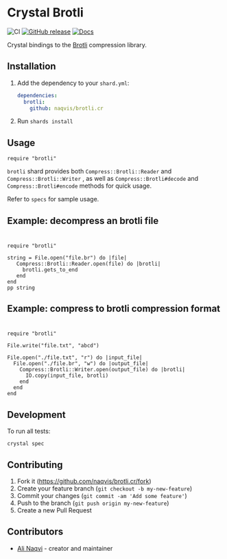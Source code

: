 # Crystal Brotli
![CI](https://github.com/naqvis/brotli/workflows/CI/badge.svg)
[![GitHub release](https://img.shields.io/github/release/naqvis/brotli.svg)](https://github.com/naqvis/brotli/releases)
[![Docs](https://img.shields.io/badge/docs-available-brightgreen.svg)](https://naqvis.github.io/brotli/)

Crystal bindings to the [Brotli](https://github.com/google/brotli) compression library.

## Installation

1. Add the dependency to your `shard.yml`:

   ```yaml
   dependencies:
     brotli:
       github: naqvis/brotli.cr
   ```

2. Run `shards install`

## Usage

```crystal
require "brotli"
```

`brotli` shard provides both `Compress::Brotli::Reader` and `Compress::Brotli::Writer` , as well as `Compress::Brotli#decode` and `Compress::Brotli#encode` methods for quick usage.

Refer to `specs` for sample usage.

## Example: decompress an brotli file
#
```crystal
require "brotli"

string = File.open("file.br") do |file|
   Compress::Brotli::Reader.open(file) do |brotli|
     brotli.gets_to_end
   end
end
pp string
```

## Example: compress to brotli compression format
#
```crystal
require "brotli"

File.write("file.txt", "abcd")

File.open("./file.txt", "r") do |input_file|
  File.open("./file.br", "w") do |output_file|
    Compress::Brotli::Writer.open(output_file) do |brotli|
      IO.copy(input_file, brotli)
    end
  end
end
```

## Development

To run all tests:

```
crystal spec
```

## Contributing

1. Fork it (<https://github.com/naqvis/brotli.cr/fork>)
2. Create your feature branch (`git checkout -b my-new-feature`)
3. Commit your changes (`git commit -am 'Add some feature'`)
4. Push to the branch (`git push origin my-new-feature`)
5. Create a new Pull Request

## Contributors

- [Ali Naqvi](https://github.com/naqvis) - creator and maintainer
